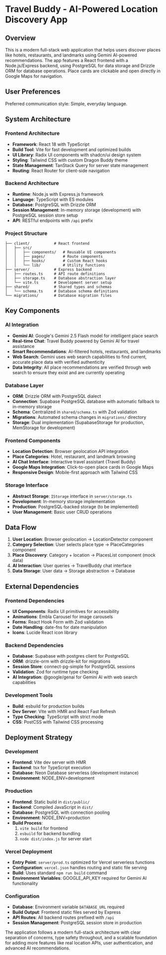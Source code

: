 # Travel Buddy - AI-Powered Location Discovery App

## Overview

This is a modern full-stack web application that helps users discover places like hotels, restaurants, and landmarks using Gemini AI-powered recommendations. The app features a React frontend with a Node.js/Express backend, using PostgreSQL for data storage and Drizzle ORM for database operations. Place cards are clickable and open directly in Google Maps for navigation.

## User Preferences

Preferred communication style: Simple, everyday language.

## System Architecture

### Frontend Architecture
- **Framework**: React 18 with TypeScript
- **Build Tool**: Vite for fast development and optimized builds
- **UI Library**: Radix UI components with shadcn/ui design system
- **Styling**: Tailwind CSS with custom Dragon Buddy theme
- **State Management**: TanStack Query for server state management
- **Routing**: React Router for client-side navigation

### Backend Architecture
- **Runtime**: Node.js with Express.js framework
- **Language**: TypeScript with ES modules
- **Database**: PostgreSQL with Drizzle ORM
- **Session Management**: In-memory storage (development) with PostgreSQL session store setup
- **API**: RESTful endpoints with `/api` prefix

### Project Structure
```
├── client/           # React frontend
│   ├── src/
│   │   ├── components/   # Reusable UI components
│   │   ├── pages/        # Route components
│   │   ├── hooks/        # Custom React hooks
│   │   └── lib/          # Utility functions
├── server/           # Express backend
│   ├── routes.ts     # API route definitions
│   ├── storage.ts    # Database abstraction layer
│   └── vite.ts       # Development server setup
├── shared/           # Shared types and schemas
│   └── schema.ts     # Database schema definitions
└── migrations/       # Database migration files
```

## Key Components

### AI Integration
- **Gemini AI**: Google's Gemini 2.5 Flash model for intelligent place search
- **Real-time Chat**: Travel Buddy powered by Gemini AI for travel assistance
- **Smart Recommendations**: AI-filtered hotels, restaurants, and landmarks
- **Web Search**: Gemini uses web search capabilities to find current, accurate place data with verified authenticity
- **Data Integrity**: All place recommendations are verified through web search to ensure they exist and are currently operating

### Database Layer
- **ORM**: Drizzle ORM with PostgreSQL dialect
- **Connection**: Supabase PostgreSQL database with automatic fallback to in-memory storage
- **Schema**: Centralized in `shared/schema.ts` with Zod validation
- **Migrations**: Automated schema changes in `migrations/` directory
- **Storage**: Dual implementation (SupabaseStorage for production, MemStorage for development)

### Frontend Components
- **Location Detection**: Browser geolocation API integration
- **Place Categories**: Hotel, restaurant, and landmark browsing
- **AI Chat Interface**: Interactive travel assistant (Travel Buddy)
- **Google Maps Integration**: Click-to-open place cards in Google Maps
- **Responsive Design**: Mobile-first approach with Tailwind CSS

### Storage Interface
- **Abstract Storage**: `IStorage` interface in `server/storage.ts`
- **Development**: In-memory storage implementation
- **Production**: PostgreSQL-backed storage (to be implemented)
- **User Management**: Basic user CRUD operations

## Data Flow

1. **User Location**: Browser geolocation → LocationDetector component
2. **Category Selection**: User selects place type → PlaceCategories component
3. **Place Discovery**: Category + location → PlacesList component (mock data)
4. **AI Interaction**: User queries → TravelBuddy chat interface
5. **Data Storage**: User data → Storage abstraction → Database

## External Dependencies

### Frontend Dependencies
- **UI Components**: Radix UI primitives for accessibility
- **Animations**: Embla Carousel for image carousels
- **Forms**: React Hook Form with Zod validation
- **Date Handling**: date-fns for date manipulation
- **Icons**: Lucide React icon library

### Backend Dependencies
- **Database**: Supabase with postgres client for PostgreSQL
- **ORM**: drizzle-orm with drizzle-kit for migrations
- **Session Store**: connect-pg-simple for PostgreSQL sessions
- **Validation**: Zod for runtime type checking
- **AI Integration**: @google/genai for Gemini AI with web search capabilities

### Development Tools
- **Build**: esbuild for production builds
- **Dev Server**: Vite with HMR and React Fast Refresh
- **Type Checking**: TypeScript with strict mode
- **CSS**: PostCSS with Tailwind CSS processing

## Deployment Strategy

### Development
- **Frontend**: Vite dev server with HMR
- **Backend**: tsx for TypeScript execution
- **Database**: Neon Database serverless (development instance)
- **Environment**: NODE_ENV=development

### Production
- **Frontend**: Static build in `dist/public/`
- **Backend**: Compiled JavaScript in `dist/`
- **Database**: PostgreSQL with connection pooling
- **Environment**: NODE_ENV=production
- **Build Process**: 
  1. `vite build` for frontend
  2. `esbuild` for backend bundling
  3. `node dist/index.js` for server start

### Vercel Deployment
- **Entry Point**: `server/prod.ts` optimized for Vercel serverless functions
- **Configuration**: `vercel.json` handles routing and static file serving
- **Build**: Uses standard `npm run build` command
- **Environment Variables**: GOOGLE_API_KEY required for Gemini AI functionality

### Configuration
- **Database**: Environment variable `DATABASE_URL` required
- **Build Output**: Frontend static files served by Express
- **API Routes**: All backend routes prefixed with `/api`
- **Session Management**: PostgreSQL session store in production

The application follows a modern full-stack architecture with clear separation of concerns, type safety throughout, and a scalable foundation for adding more features like real location APIs, user authentication, and advanced AI recommendations.